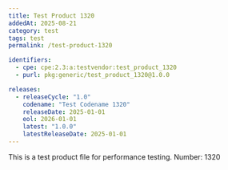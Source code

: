 ```yaml
---
title: Test Product 1320
addedAt: 2025-08-21
category: test
tags: test
permalink: /test-product-1320

identifiers:
  - cpe: cpe:2.3:a:testvendor:test_product_1320
  - purl: pkg:generic/test_product_1320@1.0.0

releases:
  - releaseCycle: "1.0"
    codename: "Test Codename 1320"
    releaseDate: 2025-01-01
    eol: 2026-01-01
    latest: "1.0.0"
    latestReleaseDate: 2025-01-01
---
```


This is a test product file for performance testing. Number: 1320

